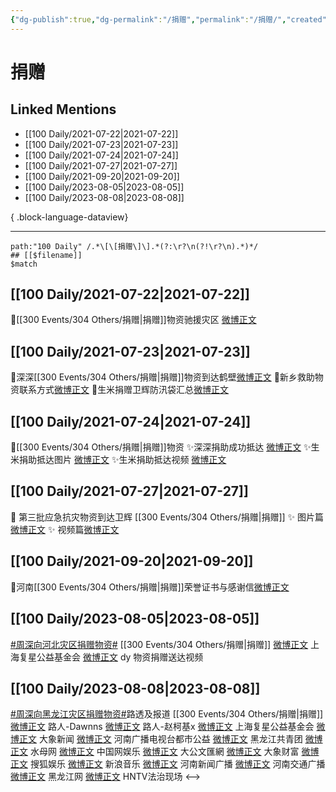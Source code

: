 ```yaml
---
{"dg-publish":true,"dg-permalink":"/捐赠","permalink":"/捐赠/","created":"2023-04-10T12:54:20.000+08:00","updated":"2023-08-24T19:38:21.663+08:00"}
---
```


# 捐赠

## Linked Mentions
- [[100 Daily/2021-07-22\|2021-07-22]]
- [[100 Daily/2021-07-23\|2021-07-23]]
- [[100 Daily/2021-07-24\|2021-07-24]]
- [[100 Daily/2021-07-27\|2021-07-27]]
- [[100 Daily/2021-09-20\|2021-09-20]]
- [[100 Daily/2023-08-05\|2023-08-05]]
- [[100 Daily/2023-08-08\|2023-08-08]]

{ .block-language-dataview}

---

```expander
path:"100 Daily" /.*\[\[捐赠\]\].*(?:\r?\n(?!\r?\n).*)*/
## [[$filename]]
$match
```
## [[100 Daily/2021-07-22\|2021-07-22]]
💫[[300 Events/304 Others/捐赠\|捐赠]]物资驰援灾区 [微博正文](https://weibo.com/detail/4661883460125383)
## [[100 Daily/2021-07-23\|2021-07-23]]
🌟深深[[300 Events/304 Others/捐赠\|捐赠]]物资到达鹤壁[微博正文](https://m.weibo.cn/6466290670/4662145445530637)
🌟新乡救助物资联系方式[微博正文](https://m.weibo.cn/6466290670/4662160096232722)
🌟生米捐赠卫辉防汛袋汇总[微博正文](https://m.weibo.cn/6466290670/4662090452963188)
## [[100 Daily/2021-07-24\|2021-07-24]]
🌟[[300 Events/304 Others/捐赠\|捐赠]]物资
✨深深捐助成功抵达 [微博正文](https://m.weibo.cn/6466290670/4662399405395046)
✨生米捐助抵达图片 [微博正文](https://m.weibo.cn/6466290670/4662404116123730)
✨生米捐助抵达视频 [微博正文](https://m.weibo.cn/6466290670/4662427508280849)
## [[100 Daily/2021-07-27\|2021-07-27]]
💫 第三批应急抗灾物资到达卫辉 [[300 Events/304 Others/捐赠\|捐赠]]
✨ 图片篇[微博正文](https://m.weibo.cn/6466290670/4663597118264314)
✨ 视频篇[微博正文](https://m.weibo.cn/6466290670/4663702747874241)
## [[100 Daily/2021-09-20\|2021-09-20]]
🌟河南[[300 Events/304 Others/捐赠\|捐赠]]荣誉证书与感谢信[微博正文](https://m.weibo.cn/6466290670/4683507915817161)
## [[100 Daily/2023-08-05\|2023-08-05]]
[#周深向河北灾区捐赠物资#](https://s.weibo.com/weibo?q=%23%E5%91%A8%E6%B7%B1%E5%90%91%E6%B2%B3%E5%8C%97%E7%81%BE%E5%8C%BA%E6%8D%90%E8%B5%A0%E7%89%A9%E8%B5%84%23) [[300 Events/304 Others/捐赠\|捐赠]]
[微博正文](http://weibo.com/7747325954/Nd8F43NSd) 上海复星公益基金会
[微博正文](http://weibo.com/5122158435/Nd5qcjDVP) dy 物资捐赠送达视频
## [[100 Daily/2023-08-08\|2023-08-08]]
[#周深向黑龙江灾区捐赠物资#](https://s.weibo.com/weibo?q=%23%E5%91%A8%E6%B7%B1%E5%90%91%E9%BB%91%E9%BE%99%E6%B1%9F%E7%81%BE%E5%8C%BA%E6%8D%90%E8%B5%A0%E7%89%A9%E8%B5%84%23)路透及报道 [[300 Events/304 Others/捐赠\|捐赠]]
[微博正文](http://weibo.com/3714324852/NdAEbeWOa) 路人-Dawnns
[微博正文](http://weibo.com/3850237321/NdBjhtOy0) 路人-赵柯基x
[微博正文](http://weibo.com/7747325954/NdBadxKPc) 上海复星公益基金会
[微博正文](http://weibo.com/7308140398/NdBGstAHk) 大象新闻
[微博正文](http://weibo.com/2517697545/NdBL6jljL) 河南广播电视台都市公益
[微博正文](http://weibo.com/2645654357/NdCu3lWRf) 黑龙江共青团
[微博正文](http://weibo.com/2027480085/NdClUqB6F) 水母网
[微博正文](http://weibo.com/7422806367/NdCBmoBHy) 中国网娱乐
[微博正文](http://weibo.com/7476748260/NdCKwhvdu) 大公文匯網
[微博正文](http://weibo.com/2137096053/NdBJfBVYY) 大象财富
[微博正文](http://weibo.com/1843633441/NdCPLjW0G) 搜狐娱乐
[微博正文](http://weibo.com/1266269835/NdCPpt06e) 新浪音乐
[微博正文](http://weibo.com/1688864597/NdBPnkuds) 河南新闻广播
[微博正文](http://weibo.com/1732802301/NdBMEAOrR) 河南交通广播
[微博正文](http://weibo.com/6028520184/NdCDOelia) 黑龙江网
[微博正文](http://weibo.com/5837974086/NdC3j7jBA) HNTV法治现场
<-->